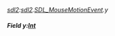 _[sdl2](../../modules/sdl2/sdl2-module.md):[sdl2](../../modules/sdl2/sdl2-module.md).[SDL\_MouseMotionEvent](../../modules/sdl2/sdl2-sdl_mousemotionevent.md).y_
##### Field y:[Int](../../modules/wonkey/wonkey-types-int.md)
